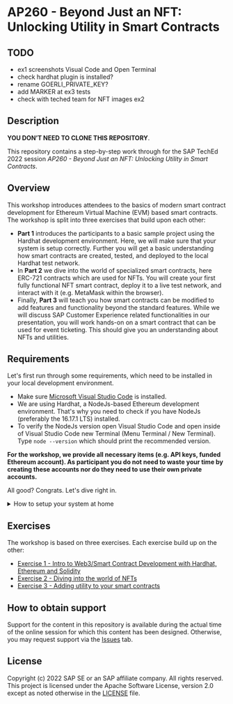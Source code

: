 # AP260 - Beyond Just an NFT: Unlocking Utility in Smart Contracts

## TODO

- ex1 screenshots Visual Code and Open Terminal
- check hardhat plugin is installed?
- rename GOERLI_PRIVATE_KEY?
- add MARKER at ex3 tests
- check with teched team for NFT images ex2

## Description

**YOU DON’T NEED TO CLONE THIS REPOSITORY**.

This repository contains a step-by-step work through for the SAP TechEd 2022 session _AP260 - Beyond Just an NFT: Unlocking Utility in Smart Contracts_.

## Overview

This workshop introduces attendees to the basics of modern smart contract development for Ethereum Virtual Machine (EVM) based smart contracts. The workshop is split into three exercises that build upon each other:

- **Part 1** introduces the participants to a basic sample project using the Hardhat development environment. Here, we will make sure that your system is setup correctly. Further you will get a basic understanding how smart contracts are created, tested, and deployed to the local Hardhat test network.
- In **Part 2** we dive into the world of specialized smart contracts, here ERC-721 contracts which are used for NFTs. You will create your first fully functional NFT smart contract, deploy it to a live test network, and interact with it (e.g. MetaMask within the browser).
- Finally, **Part 3** will teach you how smart contracts can be modified to add features and functionality beyond the standard features. While we will discuss SAP Customer Experience related functionalities in our presentation, you will work hands-on on a smart contract that can be used for event ticketing. This should give you an understanding about NFTs and utilities.

## Requirements

Let's first run through some requirements, which need to be installed in your local development environment.

- Make sure [Microsoft Visual Studio Code](https://code.visualstudio.com/) is installed.
- We are using Hardhat, a NodeJs-based Ethereum development environment. That's why you need to check if you have NodeJs (preferably the 16.17.1 LTS) installed.
- To verify the NodeJs version open Visual Studio Code and open inside of Visual Studio Code new Terminal (Menu Terminal / New Terminal). Type `node --version` which should print the recommended version.

**For the workshop, we provide all necessary items (e.g. API keys, funded Ethereum account). As participant you do not need to waste your time by creating these accounts nor do they need to use their own private accounts.**

All good? Congrats. Let's dive right in.

<details>
  <summary>How to setup your system at home</summary>

Note to non-workshop, self-paced / study at home participants: You will notice that you will require API keys (e.g. Etherscan, Alchemy) and a funded Ethereum test account at some point.

 If you follow along outside of a workshop, plan for some extra time to create accounts and request API keys for these services:

- [Alchemy](https://www.alchemy.com/) - well-known web3 development platform which gives us access to live blockchain nodes (we use the Goerli test network)
- [Etherscan](https://etherscan.io/) - the Ethereum Blockchain Explorer which we use to interact and verify our smart contracts
- [MetaMask](https://metamask.io/), a well-known crypto wallet which is installed as a plugin to web browsers such as Chrome or Edge. You will need to export the private key for the Hardhat config of one of the accounts. If you need to fund your account with Goerli test ETH, we recommend to use [goerlifaucet.com](https://goerlifaucet.com/) which requires an Alchemy account.

</details>

## Exercises

The workshop is based on three exercises. Each exercise build up on the other:

- [Exercise 1 - Intro to Web3/Smart Contract Development with Hardhat, Ethereum and Solidity](exercises/ex1/)
- [Exercise 2 - Diving into the world of NFTs](exercises/ex2/)
- [Exercise 3 - Adding utility to your smart contracts](exercises/ex3/)

## How to obtain support

Support for the content in this repository is available during the actual time of the online session for which this content has been designed. Otherwise, you may request support via the [Issues](../../issues) tab.

## License

Copyright (c) 2022 SAP SE or an SAP affiliate company. All rights reserved. This project is licensed under the Apache Software License, version 2.0 except as noted otherwise in the [LICENSE](LICENSES/Apache-2.0.txt) file.
